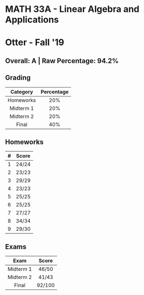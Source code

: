 # MATH 33A - Linear Algebra and Applications

# Otter - Fall '19

## Overall: A | Raw Percentage: 94.2%

## Grading

| Category | Percentage |
|:---:|:---:|
| Homeworks | 20% |
| Midterm 1 | 20% |
| Midterm 2 | 20% |
| Final | 40% |

## Homeworks

| # | Score |
|:---:|:---:|
| 1 | 24/24 |
| 2 | 23/23 |
| 3 | 29/29 |
| 4 | 23/23 |
| 5 | 25/25 |
| 6 | 25/25 |
| 7 | 27/27 |
| 8 | 34/34 |
| 9 | 29/30 |

## Exams

| Exam | Score |
|:---:|:---:|
| Midterm 1 | 46/50 |
| Midterm 2 | 41/43 |
| Final | 92/100 |
